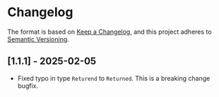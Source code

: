# Changelog

The format is based on [Keep a Changelog](https://keepachangelog.com/en/1.1.0/), and this project adheres to
[Semantic Versioning](https://semver.org/spec/v2.0.0.html).

<!-- ## [Unreleased] -->

## [1.1.1] - 2025-02-05

- Fixed typo in type `Returend` to `Returned`. This is a breaking change bugfix.
